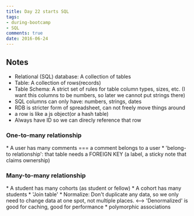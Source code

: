 ```yaml
---
title: Day 22 starts SQL
tags: 
- during-bootcamp
- SQL
comments: true
date: 2016-06-24
---
```


Notes
-------------------

* Relational (SQL) database: A collection of tables
* Table: A collection of rows(records)
* Table Schema: A strict set of rules for table column types, sizes, etc.
(I want this columns to be numbers, so later we cannot put strings there)
* SQL columns can only have: numbers, strings, dates
* RDB is stricter form of spreadsheet, can not freely move things around
* a row is like a js object(or a hash table)
* Always have ID so we can direcly reference that row

<h3> One-to-many relationship</h3>
* A user has many comments === a comment belongs to a user
* 'belong-to relationship': that table needs a FOREIGN KEY (a label, a sticky note that claims ownership)

<h3> Many-to-many relationship</h3>
* A student has many cohorts (as student or fellow)
* A cohort has many students 
* 'Join table'
* Normalize: Don't duplicate any data, so we only need to change data at one spot, not multiple places. <--> 'Denormalized' is good for caching, good for performance 
* polymorphic associations

